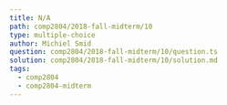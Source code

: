 ```yaml
---
title: N/A
path: comp2804/2018-fall-midterm/10
type: multiple-choice
author: Michiel Smid
question: comp2804/2018-fall-midterm/10/question.ts
solution: comp2804/2018-fall-midterm/10/solution.md
tags:
  - comp2804
  - comp2804-midterm
---
```

